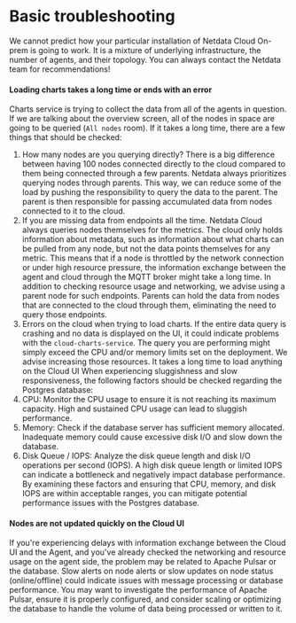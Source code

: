 # Basic troubleshooting
We cannot predict how your particular installation of Netdata Cloud On-prem is going to work. It is a mixture of underlying infrastructure, the number of agents, and their topology.
You can always contact the Netdata team for recommendations!

#### Loading charts takes a long time or ends with an error
Charts service is trying to collect the data from all of the agents in question. If we are talking about the overview screen, all of the nodes in space are going to be queried (`All nodes` room). If it takes a long time, there are a few things that should be checked:
1. How many nodes are you querying directly?
  There is a big difference between having 100 nodes connected directly to the cloud compared to them being connected through a few parents. Netdata always prioritizes querying nodes through parents. This way, we can reduce some of the load by pushing the responsibility to query the data to the parent. The parent is then responsible for passing accumulated data from nodes connected to it to the cloud.
1. If you are missing data from endpoints all the time.
  Netdata Cloud always queries nodes themselves for the metrics. The cloud only holds information about metadata, such as information about what charts can be pulled from any node, but not the data points themselves for any metric. This means that if a node is throttled by the network connection or under high resource pressure, the information exchange between the agent and cloud through the MQTT broker might take a long time. In addition to checking resource usage and networking, we advise using a parent node for such endpoints. Parents can hold the data from nodes that are connected to the cloud through them, eliminating the need to query those endpoints.
1. Errors on the cloud when trying to load charts.
  If the entire data query is crashing and no data is displayed on the UI, it could indicate problems with the `cloud-charts-service`. The query you are performing might simply exceed the CPU and/or memory limits set on the deployment. We advise increasing those resources.
It takes a long time to load anything on the Cloud UI
When experiencing sluggishness and slow responsiveness, the following factors should be checked regarding the Postgres database:
  1. CPU: Monitor the CPU usage to ensure it is not reaching its maximum capacity. High and sustained CPU usage can lead to sluggish performance.
  1. Memory: Check if the database server has sufficient memory allocated. Inadequate memory could cause excessive disk I/O and slow down the database.
  1. Disk Queue / IOPS: Analyze the disk queue length and disk I/O operations per second (IOPS). A high disk queue length or limited IOPS can indicate a bottleneck and negatively impact database performance.
By examining these factors and ensuring that CPU, memory, and disk IOPS are within acceptable ranges, you can mitigate potential performance issues with the Postgres database.

#### Nodes are not updated quickly on the Cloud UI
If you're experiencing delays with information exchange between the Cloud UI and the Agent, and you've already checked the networking and resource usage on the agent side, the problem may be related to Apache Pulsar or the database. Slow alerts on node alerts or slow updates on node status (online/offline) could indicate issues with message processing or database performance. You may want to investigate the performance of Apache Pulsar, ensure it is properly configured, and consider scaling or optimizing the database to handle the volume of data being processed or written to it.
